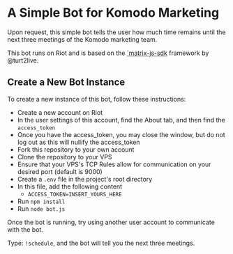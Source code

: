 # A Simple Bot for Komodo Marketing

Upon request, this simple bot tells the user how much time remains until the next three meetings of the Komodo marketing team.

This bot runs on Riot and is based on the [`matrix-js-sdk](https://github.com/turt2live/matrix-js-bot-sdk#readme) framework by @turt2live.

## Create a New Bot Instance
To create a new instance of this bot, follow these instructions:

- Create a new account on Riot
- In the user settings of this account, find the About tab, and then find the `access_token`
- Once you have the access_token, you may close the window, but do not log out as this will nullify the access_token
- Fork this repository to your own account
- Clone the repository to your VPS
- Ensure that your VPS's TCP Rules allow for communication on your desired port (default is 9000)
- Create a `.env` file in the project's root directory
- In this file, add the following content
  - `ACCESS_TOKEN=INSERT_YOURS_HERE`
- Run `npm install`
- Run `node bot.js`

Once the bot is running, try using another user account to communicate with the bot. 

Type: `!schedule`, and the bot will tell you the next three meetings.
